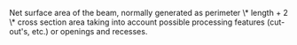 Net surface area of the beam, normally generated as perimeter \\* length + 2 \\* cross section area taking into account possible processing features (cut-out's, etc.) or openings and recesses.
